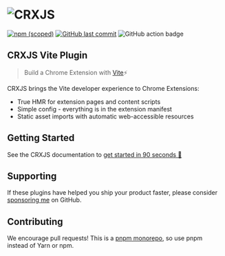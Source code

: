 # ![CRXJS](./banner-github.png)

[![npm (scoped)](https://img.shields.io/npm/v/@nico-martin-crxjs/vite-plugin.svg)](https://www.npmjs.com/package/@nico-martin-crxjs/vite-plugin)
[![GitHub last commit](https://img.shields.io/github/last-commit/crxjs/chrome-extension-tools.svg?logo=github)](https://github.com/crxjs/rollup-plugin-chrome-extension)
![GitHub action badge](https://github.com/crxjs/chrome-extension-tools/actions/workflows/vite-plugin.yml/badge.svg)

## CRXJS Vite Plugin

> Build a Chrome Extension with [Vite](https://vitejs.dev)⚡

CRXJS brings the Vite developer experience to Chrome Extensions:

- True HMR for extension pages and content scripts
- Simple config - everything is in the extension manifest
- Static asset imports with automatic web-accessible resources

## Getting Started

See the CRXJS documentation to
[get started in 90 seconds 🚀](https://crxjs.dev/vite-plugin)

## Supporting

If these plugins have helped you ship your product faster, please consider
[sponsoring me](https://github.com/sponsors/jacksteamdev) on GitHub.

## Contributing

We encourage pull requests! This is a
[pnpm monorepo](https://pnpm.io/workspaces), so use pnpm instead of Yarn or npm.
